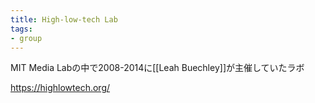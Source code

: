 ```yaml
---
title: High-low-tech Lab
tags: 
- group
---
```


MIT Media Labの中で2008-2014に[[Leah Buechley]]が主催していたラボ

https://highlowtech.org/

